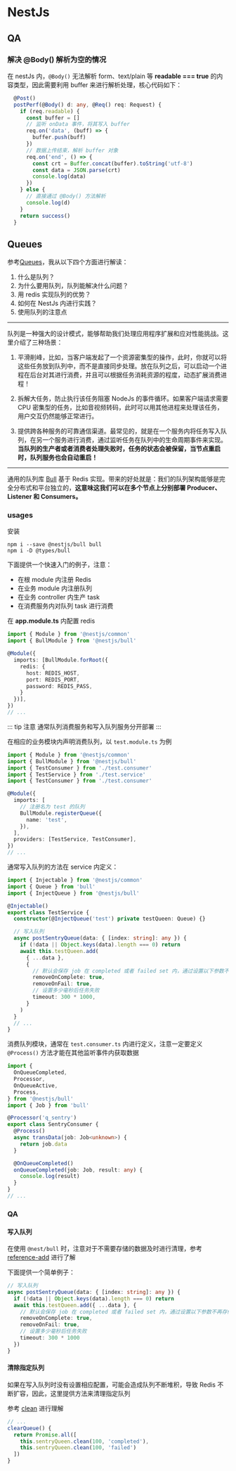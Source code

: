 # NestJs



## QA

### 解决 @Body() 解析为空的情况

在 nestJs 内，`@Body()` 无法解析 form、text/plain 等 <b>readable === true</b> 的内容类型，因此需要利用 buffer 来进行解析处理，核心代码如下：

```typescript
  @Post()
  postPerf(@Body() d: any, @Req() req: Request) {
    if (req.readable) {
      const buffer = []
      // 监听 onData 事件，将其写入 buffer
      req.on('data', (buff) => {
        buffer.push(buff)
      })
      // 数据上传结束，解析 buffer 对象
      req.on('end', () => {
        const crt = Buffer.concat(buffer).toString('utf-8')
        const data = JSON.parse(crt)
        console.log(data)
      })
    } else {
      // 直接通过 @Body() 方法解析
      console.log(d)
    }
    return success()
  }
```



## Queues

参考[Queues](https://docs.nestjs.com/techniques/queues)，我从以下四个方面进行解读：

1. 什么是队列？
2. 为什么要用队列，队列能解决什么问题？
3. 用 redis 实现队列的优势？
4. 如何在 NestJs 内进行实践？
5. 使用队列的注意点

---

队列是一种强大的设计模式，能够帮助我们处理应用程序扩展和应对性能挑战。这里介绍了三种场景：

1. 平滑削峰，比如，当客户端发起了一个资源密集型的操作，此时，你就可以将这些任务放到队列中，而不是直接同步处理。放在队列之后，可以启动一个进程在后台对其进行消费，并且可以根据任务消耗资源的程度，动态扩展消费进程！

2. 拆解大任务，防止执行该任务阻塞 NodeJs 的事件循环。如果客户端请求需要 CPU 密集型的任务，比如音视频转码，此时可以用其他进程来处理该任务，用户交互仍然能够正常进行。

3. 提供跨各种服务的可靠通信渠道。最常见的，就是在一个服务内将任务写入队列，在另一个服务进行消费，通过监听任务在队列中的生命周期事件来实现。<b>当队列的生产者或者消费者处理失败时，任务的状态会被保留，当节点重启时，队列服务也会自动重启！</b>

---

通用的队列库 [Bull](https://github.com/OptimalBits/bull) 基于 Redis 实现。带来的好处就是：我们的队列架构能够是完全分布式和平台独立的，<b>这意味这我们可以在多个节点上分别部署 Producer、Listener 和 Consumers。</b>

### usages

安装

```shell
npm i --save @nestjs/bull bull
npm i -D @types/bull
```

下面提供一个快速入门的例子，注意：

- 在根 module 内注册 Redis
- 在业务 module 内注册队列
- 在业务 controller 内生产 task
- 在消费服务内对队列 task 进行消费

在 <b>app.module.ts</b> 内配置 redis

```typescript
import { Module } from '@nestjs/common'
import { BullModule } from '@nestjs/bull'

@Module({
  imports: [BullModule.forRoot({
    redis: {
      host: REDIS_HOST,
      port: REDIS_PORT,
      password: REDIS_PASS,
    }
  })],
})
// ...
```

::: tip 注意
通常队列消费服务和写入队列服务分开部署
:::

在相应的业务模块内声明消费队列，以 `test.module.ts` 为例

```typescript
import { Module } from '@nestjs/common'
import { BullModule } from '@nestjs/bull'
import { TestConsumer } from './test.consumer'
import { TestService } from './test.service'
import { TestConsumer } from './test.consumer'

@Module({
  imports: [
    // 注册名为 test 的队列
    BullModule.registerQueue({
      name: 'test',
    }),
  ],
  providers: [TestService, TestConsumer],
})
// ...
```

通常写入队列的方法在 service 内定义：

```typescript
import { Injectable } from '@nestjs/common'
import { Queue } from 'bull'
import { InjectQueue } from '@nestjs/bull'

@Injectable()
export class TestService {
  constructor(@InjectQueue('test') private testQueen: Queue) {}

  // 写入队列
  async postSentryQueue(data: { [index: string]: any }) {
    if (!data || Object.keys(data).length === 0) return
    await this.testQueen.add(
      { ...data },
      {
        // 默认会保存 job 在 completed 或者 failed set 内，通过设置以下参数不再存储
        removeOnComplete: true,
        removeOnFail: true,
        // 设置多少毫秒后任务失败
        timeout: 300 * 1000,
      }
    )
  }
  // ...
}
```

消费队列模块，通常在 `test.consumer.ts` 内进行定义，注意一定要定义 `@Process()` 方法才能在其他监听事件内获取数据

```typescript
import {
  OnQueueCompleted,
  Processor,
  OnQueueActive,
  Process,
} from '@nestjs/bull'
import { Job } from 'bull'

@Processor('q_sentry')
export class SentryConsumer {
  @Process()
  async transData(job: Job<unknown>) {
    return job.data
  }

  @OnQueueCompleted()
  onQueueCompleted(job: Job, result: any) {
    console.log(result)
  }
}
// ...
```

### QA

#### 写入队列

在使用 `@nest/bull` 时，注意对于不需要存储的数据及时进行清理，参考 [reference-add](https://github.com/OptimalBits/bull/blob/develop/REFERENCE.md#queueadd) 进行了解

下面提供一个简单例子：

```typescript
// 写入队列
async postSentryQueue(data: { [index: string]: any }) {
  if (!data || Object.keys(data).length === 0) return
  await this.testQueen.add({ ...data }, {
    // 默认会保存 job 在 completed 或者 failed set 内，通过设置以下参数不再存储
    removeOnComplete: true,
    removeOnFail: true,
    // 设置多少毫秒后任务失败
    timeout: 300 * 1000
  })
}
```

#### 清除指定队列

如果在写入队列时没有设置相应配置，可能会造成队列不断堆积，导致 Redis 不断扩容，因此，这里提供方法来清理指定队列

参考 [clean](https://github.com/OptimalBits/bull/blob/develop/REFERENCE.md#queueclean) 进行理解

```typescript
// ...
clearQueue() {
  return Promise.all([
    this.sentryQueen.clean(100, 'completed'),
    this.sentryQueen.clean(100, 'failed')
  ])
}
```
